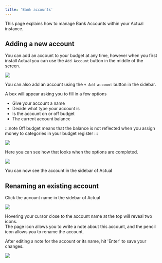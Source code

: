 ```yaml
---
title: 'Bank accounts'
---
```


This page explains how to manage Bank Accounts within your Actual instance.

## Adding a new account

You can add an account to your budget at any time, however when you first install Actual you can use the `Add Account` button in the middle of the screen. 

![](/img/accounts/AddAccount.png)

You can also add an account using the `+ Add account` button in the sidebar.

A box will appear asking you to fill in a few options

* Give your account a name
* Decide what type your account is
* Is the account on or off budget
* The current account balance

:::note
Off budget means that the balance is not reflected when you assign money to categories in your budget register
:::

![](/img/accounts/CreateAccount.png)

Here you can see how that looks when the options are completed.

![](/img/accounts/NewBudget.png)

You can now see the account in the sidebar of Actual

## Renaming an existing account

Click the account name in the sidebar of Actual

![](/img/accounts/SidebarAccountList@2x.png)

Hovering your cursor close to the account name at the top will reveal two icons.   
The page icon allows you to write a note about this account, and the pencil icon allows you to rename the account.

After editing a note for the account or its name, hit 'Enter' to save your changes.

![](/img/accounts/AccountNameEdit.png)
